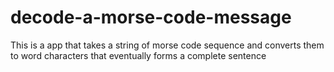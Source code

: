 # decode-a-morse-code-message
This is a app that takes a string of morse code sequence and converts them to word characters that eventually forms a complete sentence
